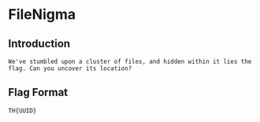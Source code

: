 # FileNigma

## Introduction
```
We've stumbled upon a cluster of files, and hidden within it lies the flag. Can you uncover its location?
```

## Flag Format
```
TH{UUID}
```
